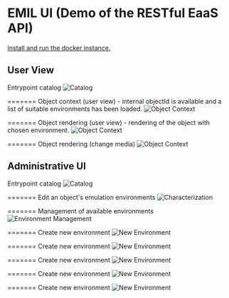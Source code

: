 # EMIL UI (Demo of the RESTful EaaS API)

[Install and run the docker instance.](docker.md)

## User View

Entrypoint catalog 
![Catalog](../imgs/emil-ui-1.png)


=======
Object context (user view) - internal objectId is available and a list of suitable environments has been loaded.
![Object Context](../imgs/emil-ui-2.png)


=======
Object rendering (user view) - rendering of the object with chosen environment.
![Object Context](../imgs/emil-ui-3.png)


=======
Object rendering (change media) 
![Object Context](../imgs/emil-ui-3.png)


## Administrative UI 

Entrypoint catalog 
![Catalog](../imgs/emil-admin-ui-0.png)


=======
Edit an object's emulation environments 
![Characterization](../imgs/emil-admin-ui-1.png)


=======
Management of available environments
![Environment Management](../imgs/emil-admin-ui-2.png)


=======
Create new environment
![New Environment](../imgs/emil-admin-ui-3.png)


=======
Create new environment
![New Environment](../imgs/emil-admin-ui-4.png)


=======
Create new environment
![New Environment](../imgs/emil-admin-ui-5.png)


=======
Create new environment
![New Environment](../imgs/emil-admin-ui-6.png)


=======
Create new environment
![New Environment](../imgs/emil-admin-ui-8.png)



